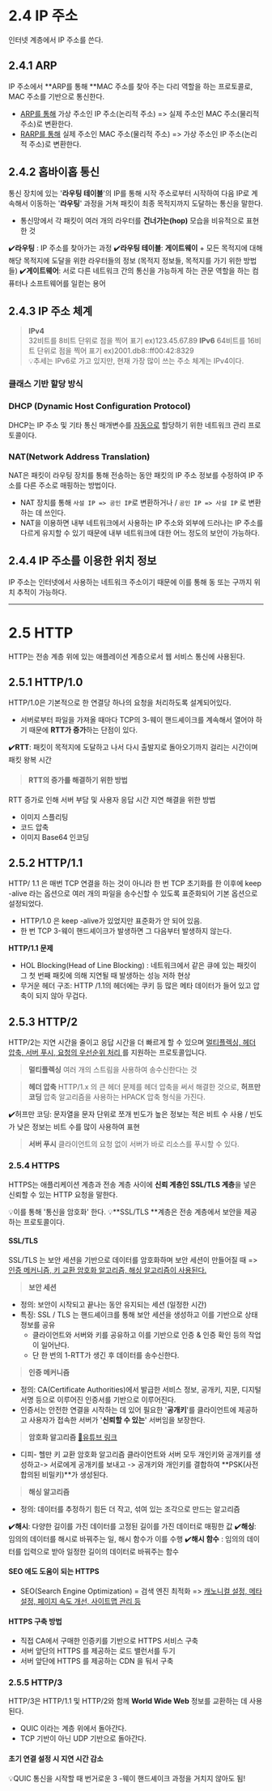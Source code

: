 # 2.4 IP 주소
인터넷 계층에서 IP 주소를 쓴다.

## 2.4.1 ARP

IP 주소에서 **ARP를 통해 **MAC 주소를 찾아 주는 다리 역할을 하는 프로토콜로,  MAC 주소를 기반으로 통신한다.  
- <u>ARP를 통해</u> 가상 주소인 IP 주소(논리적 주소) => 실제 주소인 MAC 주소(물리적 주소)로 변환한다.
- <u>RARP를 통해</u> 실제 주소인 MAC 주소(물리적 주소) => 가상 주소인 IP 주소(논리적 주소)로 변환한다.

## 2.4.2 홉바이홉 통신

통신 장치에 있는 '**라우팅 테이블**'의 IP를 통해 시작 주소로부터 시작하여 다음 IP로 계속해서 이동하는 '**라우팅**' 과정을 거쳐 패킷이 최종 목적지까지 도달하는 통신을 말한다.  
-  통신망에서 각 패킷이 여러 개의 라우터를 **건너가는(hop)** 모습을 비유적으로 표현한 것

✔️**라우팅** : IP 주소를 찾아가는 과정
✔️**라우팅 테이블**: **게이트웨이** + 모든 목적지에 대해 해당 목적지에 도달을 위한 라우터들의 정보 (목적지 정보들, 목적지를 가기 위한 방법들)
✔️**게이트웨어**: 서로 다른 네트워크 간의 통신을 가능하게 하는 관문 역할을 하는 컴퓨터나 소프트웨어를 일컫는 용어

## 2.4.3 IP 주소 체계

>**IPv4**  
>32비트를 8비트 단위로 점을 찍어 표기
ex)123.45.67.89
>**IPv6**
>64비트를 16비트 단위로 점을 찍어 표기 ex)2001.db8::ff00:42:8329  
>💡추세는 IPv6로 가고 있지만, 현재 가장 많이 쓰는 주소 체계는 IPv4이다.



### 클래스 기반 할당 방식
### DHCP (Dynamic Host Configuration Protocol)
DHCP는 IP 주소 및 기타 통신 매개변수를 <u>자동으로</u> 할당하기 위한 네트워크 관리 프로토콜이다.

### NAT(Network Address Translation)
NAT은 패킷이 라우팅 장치를 통해 전송하는 동안 패킷의 IP 주소 정보를 수정하여 IP 주소를 다른 주소로 매핑하는 방법이다.  
- NAT 장치를 통해 `사설 IP => 공인 IP`로 변환하거나 / `공인 IP => 사설 IP` 로 변환하는 데 쓰인다.
- NAT을 이용하면 내부 네트워크에서 사용하는 IP 주소와 외부에 드러나는 IP 주소를 다르게 유지할 수 있기 때문에 내부 네트워크에 대한 어느 정도의 보안이 가능하다.

## 2.4.4 IP 주소를 이용한 위치 정보
IP 주소는 인터넷에서 사용하는 네트워크 주소이기 때문에 이를 통해 동 또는 구까지 위치 추적이 가능하다.

---

# 2.5 HTTP
HTTP는 전송 계층 위에 있는 애플레이션 계층으로서 웹 서비스 통신에 사용된다.

## 2.5.1 HTTP/1.0
HTTP/1.0은 기본적으로 한 연결당 하나의 요청을 처리하도록 설계되어있다.
- 서버로부터 파일을 가져올 때마다 TCP의 3-웨이 핸드셰이크를 계속해서 열어야 하기 때문에 **RTT가 증가**하는 단점이 있다.

✔️**RTT**: 패킷이 목적지에 도달하고 나서 다시 출발지로 돌아오기까지 걸리는 시간이며 패킷 왕복 시간
> #### RTT의 증가를 해결하기 위한 방법
RTT 증가로 인해 서버 부담 및 사용자 응답 시간 지연 해결을 위한 방법
- 이미지 스플리팅
- 코드 압축
- 이미지 Base64 인코딩


## 2.5.2 HTTP/1.1
HTTP/ 1.1 은 매번 TCP 연결을 하는 것이 아니라 한 번 TCP 초기화를 한 이후에 keep -alive 라는 옵션으로 여러 개의 파일을 송수신할 수 있도록 표준화되어 기본 옵션으로 설정되었다.
- HTTP/1.0 은 keep -alive가 있었지만 표준화가 안 되어 있음.
- 한 번 TCP 3-웨이 핸드셰이크가 발생하면 그 다음부터 발생하지 않는다.

**HTTP/1.1 문제**
- HOL Blocking(Head of Line Blocking) : 네트워크에서 같은 큐에 있는 패킷이 그 첫 번째 패킷에 의해 지연될 때 발생하는 성능 저하 현상
- 무거운 헤더 구조: HTTP /1.1의 헤더에는 쿠키 등 많은 메타 데이터가 들어 있고 압축이 되지 않아 무겁다.

## 2.5.3 HTTP/2
HTTP/2는 지연 시간을 줄이고 응답 시간을 더 빠르게 할 수 있으며 <u>멀티플렉싱, 헤더 압축, 서버 푸시, 요청의 우선순위 처리 </u>를 지원하는 프로토콜입니다.

> **멀티플렉싱**
여러 개의 스트림을 사용하여 송수신한다는 것

> **헤더 압축**
HTTP/1.x 의 큰 헤더 문제를 헤더 압축을 써서 해결한 것으로, **허프만 코딩** 압축 알고리즘을 사용하는 HPACK 압축 형식을 가진다.

✔️허프만 코딩: 문자열을 문자 단위로 쪼개 빈도가 높은 정보는 적은 비트 수 사용 / 빈도가 낮은 정보는 비트 수를 많이 사용하여 표현 

> **서버 푸시**
클라이언트의 요청 없이 서버가 바로 리소스를 푸시할 수 있다.

### 2.5.4 HTTPS
HTTPS는 애플리케이션 계층과 전송 계층 사이에 **신뢰 계층인 SSL/TLS 계층**을 넣은 신뢰할 수 있는 HTTP 요청을 말한다. 

💡이를 통해 '통신을 암호화' 한다.
💡**SSL/TLS **계층은 전송 계층에서 보안을 제공하는 프로토콜이다. 

#### SSL/TLS
SSL/TLS 는 보안 세션을 기반으로 데이터를 암호화하며 보안 세션이 만들어질 때 => <U>인증 메커니즘, 키 교환 암호화 알고리즘, 해싱 알고리즘이 사용된다.</U>

> **보안 세션**
- 정의:  보안이 시작되고 끝나는 동안 유지되는 세션 (일정한 시간) 
- 특징: SSL / TLS 는 핸드셰이크를 통해 보안 세션을 생성하고 이를 기반으로 상태 정보를 공유
  - 클라이언트와 서버와 키를 공유하고 이를 기반으로 인증 & 인증 확인 등의 작업이 일어난다.
  - 단 한 번의 1-RTT가 생긴 후 데이터를 송수신한다.
 


> **인증 메커니즘**
- 정의: CA(Certificate Authorities)에서 발급한 서비스 정보, 공개키, 지문, 디지털 서명 등으로 이루어진 인증서를 기반으로 이루어진다.
- 인증서는 안전한 연결을 시작하는 데 있어 필요한 '**공개키**'를 클라이언트에 제공하고 사용자가 접속한 서버가 '**신뢰할 수 있는**' 서버임을 보장한다.

> **암호화 알고리즘** [🔎유튜브 링크](https://www.youtube.com/watch?v=kBlQiwXSx8A)
- 디피- 헬만 키 교환 암호화 알고리즘
클라이언트와 서버 모두 개인키와 공개키를 생성하고-> 서로에게 공개키를 보내고 -> 공개키와 개인키를 결합하여 **PSK(사전 합의된 비밀키)**가 생성된다.

> **해싱 알고리즘**
- 정의: 데이터를 추정하기 힘든 더 작고, 섞여 있는 조각으로 만드는 알고리즘


✔️**해시**: 다양한 길이를 가진 데이터를 고정된 길이를 가진 데이터로 매핑한 값
✔️**해싱**: 임의의 데이터를 해시로 바꿔주는 일, 해시 함수가 이를 수행
✔️**해시 함수** : 임의의 데이터를 입력으로 받아 일정한 길이의 데이터로 바꿔주는 함수



#### SEO 에도 도움이 되는 HTTPS

- SEO(Search Engine Optimization) = 검색 엔진 최적화
=> <u>캐노니컬 설정, 메타 설정, 페이지 속도 개선, 사이트맵 관리 등</u>

#### HTTPS 구축 방법
- 직접 CA에서 구매한 인증키를 기반으로 HTTPS 서비스 구축
- 서버 앞단의 HTTPS 를 제공하는 로드 밸런서를 두기
- 서버 앞단에 HTTPS 를 제공하는  CDN 을 둬서 구축

### 2.5.5 HTTP/3
HTTP/3은 HTTP/1.1 및 HTTP/2와 함께 **World Wide Web** 정보를 교환하는 데 사용된다.

- QUIC 이라는 계층 위에서 돌아간다.
- TCP 기반이 아닌 UDP 기반으로 돌아간다.

#### 초기 연결 설정 시 지연 시간 감소
💡QUIC 통신을 시작할 때 번거로운 3 -웨이 핸드셰이크 과정을 거치지 않아도 됨!




